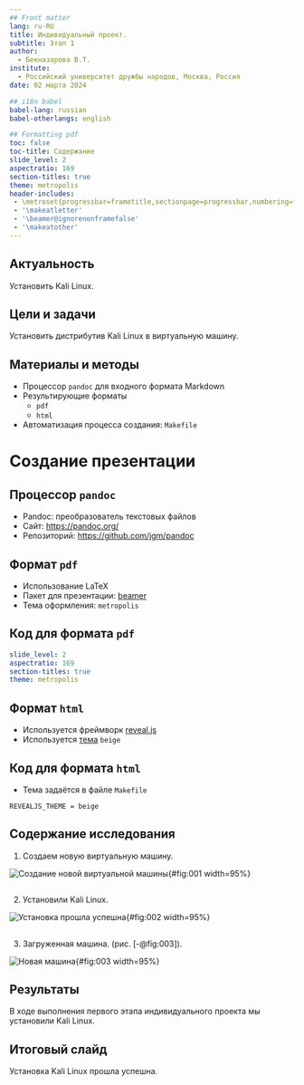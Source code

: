 ```yaml
---
## Front matter
lang: ru-RU
title: Индивидуальный проект.
subtitle: Этап 1
author:
  - Бекназарова В.Т.
institute:
  - Российский университет дружбы народов, Москва, Россия
date: 02 марта 2024

## i18n babel
babel-lang: russian
babel-otherlangs: english

## Formatting pdf
toc: false
toc-title: Содержание
slide_level: 2
aspectratio: 169
section-titles: true
theme: metropolis
header-includes:
 - \metroset{progressbar=frametitle,sectionpage=progressbar,numbering=fraction}
 - '\makeatletter'
 - '\beamer@ignorenonframefalse'
 - '\makeatother'
---
```


## Актуальность


Установить Kali Linux.


## Цели и задачи


Установить дистрибутив Kali Linux в виртуальную машину. 


## Материалы и методы

- Процессор `pandoc` для входного формата Markdown
- Результирующие форматы
	- `pdf`
	- `html`
- Автоматизация процесса создания: `Makefile`

# Создание презентации

## Процессор `pandoc`

- Pandoc: преобразователь текстовых файлов
- Сайт: <https://pandoc.org/>
- Репозиторий: <https://github.com/jgm/pandoc>

## Формат `pdf`

- Использование LaTeX
- Пакет для презентации: [beamer](https://ctan.org/pkg/beamer)
- Тема оформления: `metropolis`

## Код для формата `pdf`

```yaml
slide_level: 2
aspectratio: 169
section-titles: true
theme: metropolis
```

## Формат `html`

- Используется фреймворк [reveal.js](https://revealjs.com/)
- Используется [тема](https://revealjs.com/themes/) `beige`

## Код для формата `html`

- Тема задаётся в файле `Makefile`

```make
REVEALJS_THEME = beige 
```

## Содержание исследования

1. Создаем новую виртуальную машину. 

![Создание новой виртуальной машины](image/1.png){#fig:001 width=95%}


##

2. Установили Kali Linux. 

![Установка прошла успешна](image/2.png){#fig:002 width=95%}


##

3. Загруженная машина. (рис. [-@fig:003]).

![Новая машина](image/3.png){#fig:003 width=95%}


## Результаты

В ходе выполнения первого этапа индивидуального проекта мы установили Kali Linux. 

## Итоговый слайд

Установка Kali Linux прошла успешна. 



